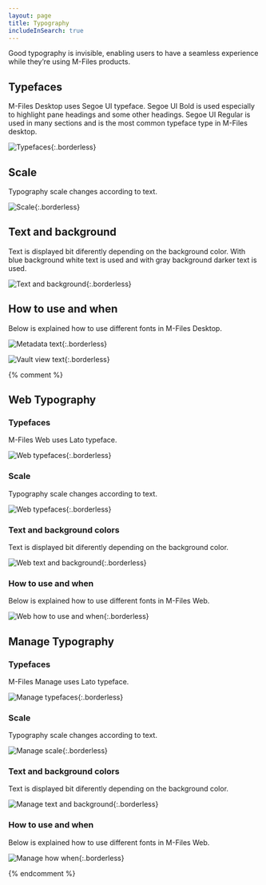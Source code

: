 ```yaml
---
layout: page
title: Typography
includeInSearch: true
---
```


Good typography is invisible, enabling users to have a seamless experience while they’re using M-Files products.

## Typefaces
M-Files Desktop uses Segoe UI typeface. Segoe UI Bold is used especially to highlight pane headings and some other headings. Segoe UI Regular is used in many sections and is the most common typeface type in M-Files desktop.

![Typefaces](typefaces.png){:.borderless}

## Scale

Typography scale changes according to text.

![Scale](scale.png){:.borderless}

## Text and background

Text is displayed bit diferently depending on the background color. With blue background white text is used and with gray background darker text is used.

![Text and background](text-background.png){:.borderless}

## How to use and when

Below is explained how to use different fonts in M-Files Desktop.

![Metadata text](metadatacard-text.png){:.borderless}

![Vault view text](vault-view-text.png){:.borderless}

{% comment %} 

## Web Typography

### Typefaces

M-Files Web uses Lato typeface.

![Web typefaces](web-typefaces.png){:.borderless}

### Scale

Typography scale changes according to text.

![Web typefaces](web-scale.png){:.borderless}

### Text and background colors

Text is displayed bit diferently depending on the background color.

![Web text and background](web-text-and-background.png){:.borderless}

### How to use and when

Below is explained how to use different fonts in M-Files Web.

![Web how to use and when](web-how-to-use-and-when.png){:.borderless}


## Manage Typography

### Typefaces

M-Files Manage uses Lato typeface.

![Manage typefaces](manage-typefaces.png){:.borderless}

### Scale

Typography scale changes according to text.

![Manage scale](manage-scale.png){:.borderless}

### Text and background colors

Text is displayed bit diferently depending on the background color.

![Manage text and background](manage-text-and-background-colors.png){:.borderless}

### How to use and when

Below is explained how to use different fonts in M-Files Web.

![Manage how when](manage-how-to-use-and-when.png){:.borderless}

 {% endcomment %}